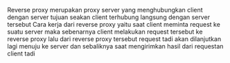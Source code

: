 Reverse proxy merupakan proxy server yang menghubungkan client dengan server tujuan seakan client terhubung langsung dengan server tersebut
Cara kerja dari reverse proxy yaitu saat client meminta request ke suatu server maka sebenarnya client melakukan request tersebut ke reverse proxy lalu dari reverse proxy tersebut request tadi akan dilanjutkan lagi menuju ke server dan sebaliknya saat mengirimkan hasil dari requestan client tadi
